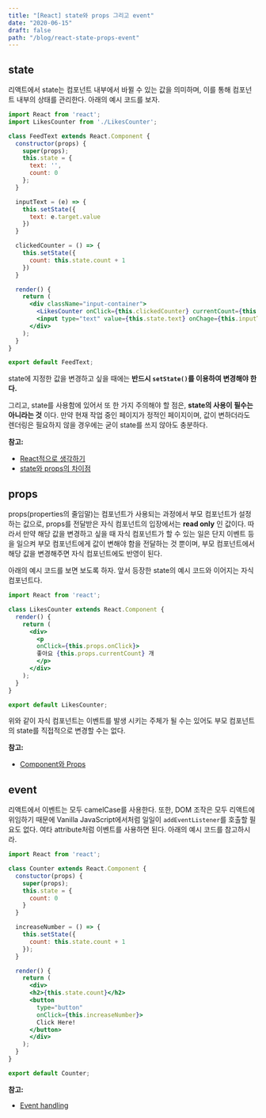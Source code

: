 ```yaml
---
title: "[React] state와 props 그리고 event"
date: "2020-06-15"
draft: false
path: "/blog/react-state-props-event"
---
```


## state
리액트에서 state는 컴포넌트 내부에서 바뀔 수 있는 값을 의미하며, 이를 통해 컴포넌트 내부의 상태를 관리한다. 아래의 예시 코드를 보자.

```jsx
import React from 'react';
import LikesCounter from './LikesCounter';

class FeedText extends React.Component {
  constructor(props) {
    super(props);
    this.state = {
      text: '',
      count: 0
    };
  }

  inputText = (e) => {
    this.setState({
      text: e.target.value
    })
  }

  clickedCounter = () => {
    this.setState({
      count: this.state.count + 1
    })
  }

  render() {
    return (
      <div className="input-container">
        <LikesCounter onClick={this.clickedCounter} currentCount={this.state.count} />
        <input type="text" value={this.state.text} onChage={this.inputText} />
      </div>
    );
  }
}

export default FeedText;
```

state에 지정한 값을 변경하고 싶을 때에는 **반드시 `setState()`를 이용하여 변경해야 한다.**

그리고, state를 사용함에 있어서 또 한 가지 주의해야 할 점은, **state의 사용이 필수는 아니라는 것** 이다. 만약 현재 작업 중인 페이지가 정적인 페이지이며, 값이 변하더라도 렌더링은 필요하지 않을 경우에는 굳이 state를 쓰지 않아도 충분하다.

**참고:**
- [React적으로 생각하기](https://ko.reactjs.org/docs/thinking-in-react.html)
- [state와 props의 차이점](https://ko.reactjs.org/docs/faq-state.html#what-is-the-difference-between-state-and-props)

## props
props(properties의 줄임말)는 컴포넌트가 사용되는 과정에서 부모 컴포넌트가 설정하는 값으로, props를 전달받은 자식 컴포넌트의 입장에서는 **read only** 인 값이다. 따라서 만약 해당 값을 변경하고 싶을 때 자식 컴포넌트가 할 수 있는 일은 단지 이벤트 등을 일으켜 부모 컴포넌트에게 값이 변해야 함을 전달하는 것 뿐이며, 부모 컴포넌트에서 해당 값을 변경해주면 자식 컴포넌트에도 반영이 된다.

아래의 예시 코드를 보면 보도록 하자. 앞서 등장한 state의 예시 코드와 이어지는 자식 컴포넌트다.

```jsx
import React from 'react';

class LikesCounter extends React.Component {
  render() {
    return (
      <div>
        <p
        onClick={this.props.onClick}>
        좋아요 {this.props.currentCount} 개
        </p>
      </div>
    );
  }
}

export default LikesCounter;
```

위와 같이 자식 컴포넌트는 이벤트를 발생 시키는 주체가 될 수는 있어도 부모 컴포넌트의 state를 직접적으로 변경할 수는 없다.

**참고:**
- [Component와 Props](https://ko.reactjs.org/docs/components-and-props.html)

## event
리액트에서 이벤트는 모두 camelCase를 사용한다. 또한, DOM 조작은 모두 리액트에 위임하기 때문에 Vanilla JavaScript에서처럼 일일이 `addEventListener`를 호출할 필요도 없다. 여타 attribute처럼 이벤트를 사용하면 된다. 아래의 예시 코드를 참고하시라.

```jsx
import React from 'react';

class Counter extends React.Component {
  constuctor(props) {
    super(props);
    this.state = {
      count: 0
    }
  }

  increaseNumber = () => {
    this.setState({
      count: this.state.count + 1
    });
  }

  render() {
    return (
      <div>
      <h2>{this.state.count}</h2>
      <button
        type="button"
        onClick={this.increaseNumber}>
        Click Here!
      </button>
      </div>
    );
  }
}

export default Counter;
```

**참고:**
- [Event handling](https://ko.reactjs.org/docs/handling-events.html)